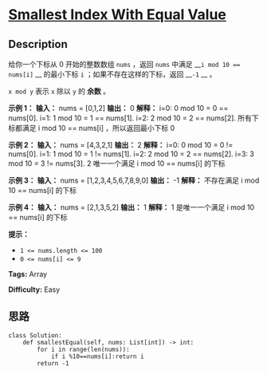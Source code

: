 # [Smallest Index With Equal Value][title]

## Description

给你一个下标从 0 开始的整数数组 `nums` ，返回 `nums` 中满足 __`i mod 10 == nums[i]` __ 的最小下标 `i`
；如果不存在这样的下标，返回 __`-1` __ 。

`x mod y` 表示 `x` 除以 `y` 的 **余数** 。



**示例 1：**
            **输入：** nums = [0,1,2]    **输出：** 0    **解释：**    i=0: 0 mod 10 = 0 == nums[0].    i=1: 1 mod 10 = 1 == nums[1].    i=2: 2 mod 10 = 2 == nums[2].    所有下标都满足 i mod 10 == nums[i] ，所以返回最小下标 0    

**示例 2：**
            **输入：** nums = [4,3,2,1]    **输出：** 2    **解释：**    i=0: 0 mod 10 = 0 != nums[0].    i=1: 1 mod 10 = 1 != nums[1].    i=2: 2 mod 10 = 2 == nums[2].    i=3: 3 mod 10 = 3 != nums[3].    2 唯一一个满足 i mod 10 == nums[i] 的下标    

**示例 3：**
            **输入：** nums = [1,2,3,4,5,6,7,8,9,0]    **输出：** -1    **解释：** 不存在满足 i mod 10 == nums[i] 的下标    

**示例 4：**
            **输入：** nums = [2,1,3,5,2]    **输出：** 1    **解释：** 1 是唯一一个满足 i mod 10 == nums[i] 的下标    



**提示：**

  * `1 <= nums.length <= 100`
  * `0 <= nums[i] <= 9`


**Tags:** Array

**Difficulty:** Easy

## 思路

``` python3
class Solution:
    def smallestEqual(self, nums: List[int]) -> int:
        for i in range(len(nums)):
            if i %10==nums[i]:return i
        return -1
```

[title]: https://leetcode-cn.com/problems/smallest-index-with-equal-value
